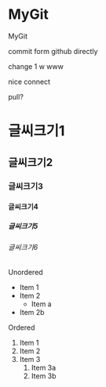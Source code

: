 # MyGit
MyGit

commit form github directly

change 1 w
www


nice connect

pull?


# 글씨크기1  
## 글씨크기2  
### 글씨크기3  
#### 글씨크기4  
##### 글씨크기5  
###### 글씨크기6  

Unordered 
* Item 1 
* Item 2 
    * Item a 
 * Item 2b 

Ordered 
1. Item 1 
1. Item 2 
1. Item 3 
    1. Item 3a 
    1. Item 3b
